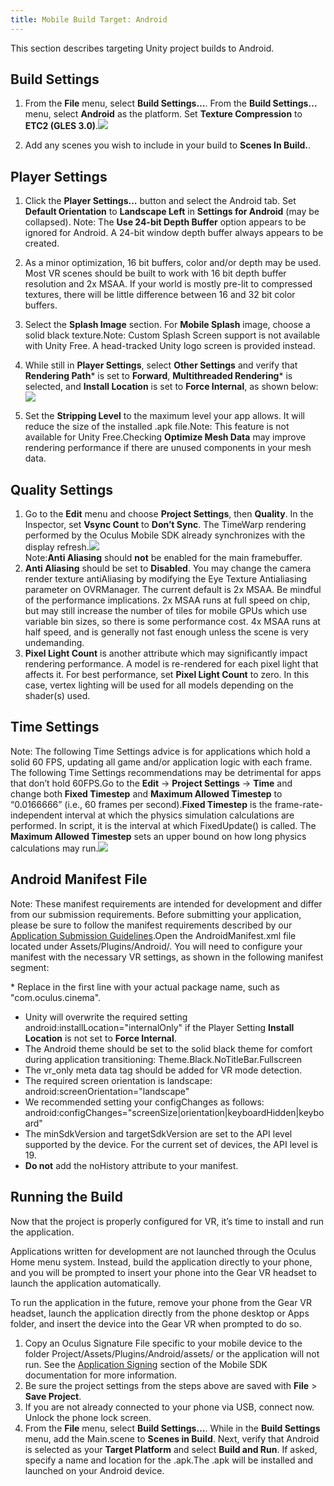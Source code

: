 ```yaml
---
title: Mobile Build Target: Android
---
```

This section describes targeting Unity project builds to Android.

## Build Settings

1. From the **File** menu, select **Build Settings…**. From the **Build Settings…** menu, select **Android** as the platform. Set **Texture Compression** to **ETC2 (GLES 3.0)**.![](/images/documentation-unity-latest-concepts-unity-integration-build-android-unity-integration-build-android-0.png)  

2. Add any scenes you wish to include in your build to **Scenes In Build.**.
## Player Settings

1. Click the **Player Settings…** button and select the Android tab. Set **Default Orientation** to **Landscape Left** in **Settings for Android** (may be collapsed). Note: The **Use 24-bit Depth Buffer** option appears to be ignored for Android. A 24-bit window depth buffer always appears to be created.
2. As a minor optimization, 16 bit buffers, color and/or depth may be used. Most VR scenes should be built to work with 16 bit depth buffer resolution and 2x MSAA. If your world is mostly pre-lit to compressed textures, there will be little difference between 16 and 32 bit color buffers.
3. Select the **Splash Image** section. For **Mobile Splash** image, choose a solid black texture.Note: Custom Splash Screen support is not available with Unity Free. A head-tracked Unity logo screen is provided instead.
4. While still in **Player Settings**, select **Other Settings** and verify that **Rendering Path*** is set to **Forward**, **Multithreaded Rendering*** is selected, and **Install Location** is set to **Force Internal**, as shown below:![](/images/documentation-unity-latest-concepts-unity-integration-build-android-unity-integration-build-android-1.png)  

5. Set the **Stripping Level** to the maximum level your app allows. It will reduce the size of the installed .apk file.Note: This feature is not available for Unity Free.Checking **Optimize Mesh Data** may improve rendering performance if there are unused components in your mesh data.
## Quality Settings

1. Go to the **Edit** menu and choose **Project Settings**, then **Quality**. In the Inspector, set **Vsync Count** to **Don’t Sync**. The TimeWarp rendering performed by the Oculus Mobile SDK already synchronizes with the display refresh.![](/images/documentation-unity-latest-concepts-unity-integration-build-android-unity-integration-build-android-2.png)  
Note:**Anti Aliasing** should **not** be enabled for the main framebuffer.
2. **Anti Aliasing** should be set to **Disabled**. You may change the camera render texture antiAliasing by modifying the Eye Texture Antialiasing parameter on OVRManager. The current default is 2x MSAA. Be mindful of the performance implications. 2x MSAA runs at full speed on chip, but may still increase the number of tiles for mobile GPUs which use variable bin sizes, so there is some performance cost. 4x MSAA runs at half speed, and is generally not fast enough unless the scene is very undemanding.
3. **Pixel Light Count** is another attribute which may significantly impact rendering performance. A model is re-rendered for each pixel light that affects it. For best performance, set **Pixel Light Count** to zero. In this case, vertex lighting will be used for all models depending on the shader(s) used.
## Time Settings

Note: The following Time Settings advice is for applications which hold a solid 60 FPS, updating all game and/or application logic with each frame. The following Time Settings recommendations may be detrimental for apps that don’t hold 60FPS.Go to the **Edit** -> **Project Settings** -> **Time** and change both **Fixed Timestep** and **Maximum Allowed Timestep** to “0.0166666” (i.e., 60 frames per second).**Fixed Timestep** is the frame-rate-independent interval at which the physics simulation calculations are performed. In script, it is the interval at which FixedUpdate() is called. The **Maximum Allowed Timestep** sets an upper bound on how long physics calculations may run.![](/images/documentation-unity-latest-concepts-unity-integration-build-android-unity-integration-build-android-3.png)  
## Android Manifest File

Note: These manifest requirements are intended for development and differ from our submission requirements. Before submitting your application, please be sure to follow the manifest requirements described by our [Application Submission Guidelines](/distribute/latest/concepts/publish-prep-app/).Open the AndroidManifest.xml file located under Assets/Plugins/Android/. You will need to configure your manifest with the necessary VR settings, as shown in the following manifest segment:

<manifest xmlns:android="http://schemas.android.com/apk/res/android" package="<packagename>" android:versionCode="1" android:versionName="1.0" android:installLocation="internalOnly"> <application android:theme="@android:style/Theme.Black.NoTitleBar.Fullscreen" > <meta-data android:name="com.samsung.android.vr.application.mode" android:value="vr\_only"/> <activity android:screenOrientation="landscape" android:launchMode="singleTask" android:configChanges="screenSize|orientation|keyboardHidden|keyboard"> </activity> </application> <uses-sdk android:minSdkVersion="19" android:targetSdkVersion="19" /> <uses-feature android:glEsVersion="0x00030000" />* Replace <packagename> in the first line with your actual package name, such as "com.oculus.cinema".
* Unity will overwrite the required setting android:installLocation="internalOnly" if the Player Setting **Install Location** is not set to **Force Internal**.
* The Android theme should be set to the solid black theme for comfort during application transitioning: Theme.Black.NoTitleBar.Fullscreen
* The vr\_only meta data tag should be added for VR mode detection.
* The required screen orientation is landscape: android:screenOrientation="landscape"
* We recommended setting your configChanges as follows: android:configChanges="screenSize|orientation|keyboardHidden|keyboard"
* The minSdkVersion and targetSdkVersion are set to the API level supported by the device. For the current set of devices, the API level is 19.
* **Do not** add the noHistory attribute to your manifest.
## Running the Build

Now that the project is properly configured for VR, it’s time to install and run the application.

Applications written for development are not launched through the Oculus Home menu system. Instead, build the application directly to your phone, and you will be prompted to insert your phone into the Gear VR headset to launch the application automatically.

To run the application in the future, remove your phone from the Gear VR headset, launch the application directly from the phone desktop or Apps folder, and insert the device into the Gear VR when prompted to do so.

1. Copy an Oculus Signature File specific to your mobile device to the folder Project/Assets/Plugins/Android/assets/ or the application will not run. See the [Application Signing](/documentation/mobilesdk/latest/concepts/mobile-submission-sig-file/) section of the Mobile SDK documentation for more information.
2. Be sure the project settings from the steps above are saved with **File** > **Save Project**.
3. If you are not already connected to your phone via USB, connect now. Unlock the phone lock screen.
4. From the **File** menu, select **Build Settings…**. While in the **Build Settings** menu, add the Main.scene to **Scenes in Build**. Next, verify that Android is selected as your **Target Platform** and select **Build and Run**. If asked, specify a name and location for the .apk.The .apk will be installed and launched on your Android device.
